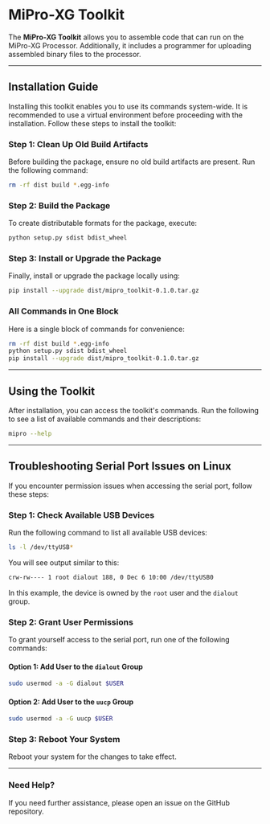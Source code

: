 # MiPro-XG Toolkit

The **MiPro-XG Toolkit** allows you to assemble code that can run on the MiPro-XG Processor. Additionally, it includes a programmer for uploading assembled binary files to the processor.

---

## Installation Guide

Installing this toolkit enables you to use its commands system-wide. It is recommended to use a virtual environment before proceeding with the installation. Follow these steps to install the toolkit:

### Step 1: Clean Up Old Build Artifacts

Before building the package, ensure no old build artifacts are present. Run the following command:

```bash
rm -rf dist build *.egg-info
```

### Step 2: Build the Package

To create distributable formats for the package, execute:

```bash
python setup.py sdist bdist_wheel
```

### Step 3: Install or Upgrade the Package

Finally, install or upgrade the package locally using:

```bash
pip install --upgrade dist/mipro_toolkit-0.1.0.tar.gz
```

### All Commands in One Block

Here is a single block of commands for convenience:

```bash
rm -rf dist build *.egg-info
python setup.py sdist bdist_wheel
pip install --upgrade dist/mipro_toolkit-0.1.0.tar.gz
```

---

## Using the Toolkit

After installation, you can access the toolkit's commands. Run the following to see a list of available commands and their descriptions:

```bash
mipro --help
```

---

## Troubleshooting Serial Port Issues on Linux

If you encounter permission issues when accessing the serial port, follow these steps:

### Step 1: Check Available USB Devices

Run the following command to list all available USB devices:

```bash
ls -l /dev/ttyUSB*
```

You will see output similar to this:

```bash
crw-rw---- 1 root dialout 188, 0 Dec 6 10:00 /dev/ttyUSB0
```

In this example, the device is owned by the `root` user and the `dialout` group.

### Step 2: Grant User Permissions

To grant yourself access to the serial port, run one of the following commands:

#### Option 1: Add User to the `dialout` Group

```bash
sudo usermod -a -G dialout $USER
```

#### Option 2: Add User to the `uucp` Group

```bash
sudo usermod -a -G uucp $USER
```

### Step 3: Reboot Your System

Reboot your system for the changes to take effect.

---

### Need Help?

If you need further assistance, please open an issue on the GitHub repository.

